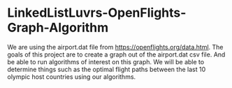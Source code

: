 # LinkedListLuvrs-OpenFlights-Graph-Algorithm
 We are using the airport.dat file from https://openflights.org/data.html. The goals of this project are to create a graph out of the airport.dat csv file. And be able to run algorithms of interest on this graph. We will be able to determine things such as the optimal flight paths between the last 10 olympic host countries using our algorithms.
